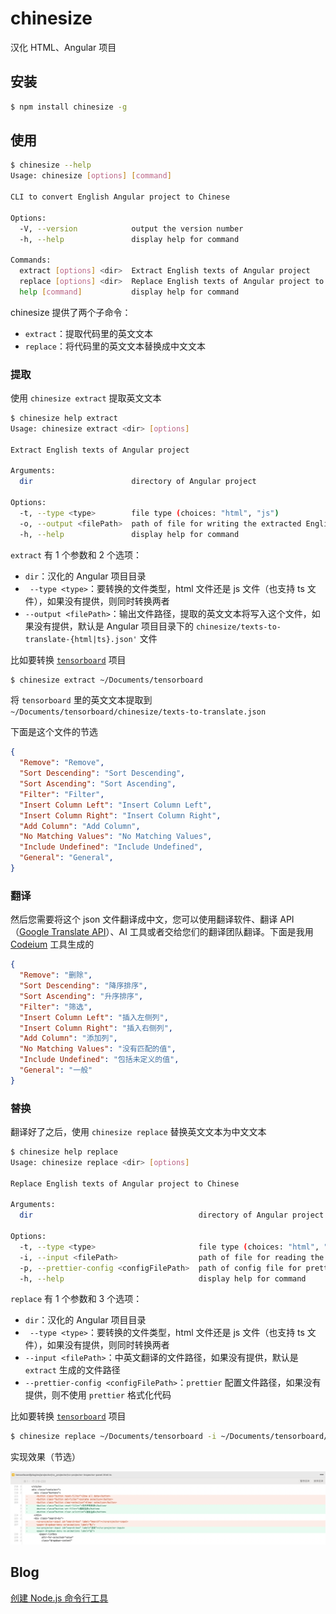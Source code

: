 # chinesize
汉化 HTML、Angular 项目 

## 安装

```sh
$ npm install chinesize -g
```

## 使用

```sh
$ chinesize --help
Usage: chinesize [options] [command]

CLI to convert English Angular project to Chinese

Options:
  -V, --version            output the version number
  -h, --help               display help for command

Commands:
  extract [options] <dir>  Extract English texts of Angular project
  replace [options] <dir>  Replace English texts of Angular project to Chinese
  help [command]           display help for command
```

chinesize 提供了两个子命令：

- `extract`：提取代码里的英文文本
- `replace`：将代码里的英文文本替换成中文文本

### 提取

使用 `chinesize extract` 提取英文文本

```sh
$ chinesize help extract
Usage: chinesize extract <dir> [options]

Extract English texts of Angular project

Arguments:
  dir                      directory of Angular project

Options:
  -t, --type <type>        file type (choices: "html", "js")
  -o, --output <filePath>  path of file for writing the extracted English text
  -h, --help               display help for command
```

`extract` 有 1 个参数和 2 个选项：

- `dir`：汉化的 Angular 项目目录
- ` --type <type>`：要转换的文件类型，html 文件还是 js 文件（也支持 ts 文件），如果没有提供，则同时转换两者
- `--output <filePath>`：输出文件路径，提取的英文文本将写入这个文件，如果没有提供，默认是 Angular 项目目录下的 `chinesize/texts-to-translate-{html|ts}.json'` 文件

比如要转换 [`tensorboard`](https://github.com/tensorflow/tensorboard) 项目

```sh
$ chinesize extract ~/Documents/tensorboard
```

将 `tensorboard` 里的英文文本提取到 `~/Documents/tensorboard/chinesize/texts-to-translate.json`

下面是这个文件的节选

```json
{
  "Remove": "Remove",
  "Sort Descending": "Sort Descending",
  "Sort Ascending": "Sort Ascending",
  "Filter": "Filter",
  "Insert Column Left": "Insert Column Left",
  "Insert Column Right": "Insert Column Right",
  "Add Column": "Add Column",
  "No Matching Values": "No Matching Values",
  "Include Undefined": "Include Undefined",
  "General": "General",
}
```

### 翻译

然后您需要将这个 json 文件翻译成中文，您可以使用翻译软件、翻译 API（[Google Translate API](https://cloud.google.com/translate)）、AI 工具或者交给您们的翻译团队翻译。下面是我用 [Codeium](https://codeium.com/) 工具生成的

```json
{
  "Remove": "删除",
  "Sort Descending": "降序排序",
  "Sort Ascending": "升序排序",
  "Filter": "筛选",
  "Insert Column Left": "插入左侧列",
  "Insert Column Right": "插入右侧列",
  "Add Column": "添加列",
  "No Matching Values": "没有匹配的值",
  "Include Undefined": "包括未定义的值",
  "General": "一般"
}
```

### 替换

翻译好了之后，使用 `chinesize replace` 替换英文文本为中文文本

```sh
$ chinesize help replace
Usage: chinesize replace <dir> [options]

Replace English texts of Angular project to Chinese

Arguments:
  dir                                     directory of Angular project

Options:
  -t, --type <type>                       file type (choices: "html", "js")
  -i, --input <filePath>                  path of file for reading the Chinese text
  -p, --prettier-config <configFilePath>  path of config file for prettier
  -h, --help                              display help for command
```

`replace` 有 1 个参数和 3 个选项：

- `dir`：汉化的 Angular 项目目录
- ` --type <type>`：要转换的文件类型，html 文件还是 js 文件（也支持 ts 文件），如果没有提供，则同时转换两者
- `--input <filePath>`：中英文翻译的文件路径，如果没有提供，默认是 `extract` 生成的文件路径
- `--prettier-config <configFilePath>`：`prettier` 配置文件路径，如果没有提供，则不使用 `prettier` 格式化代码

比如要转换 [`tensorboard`](https://github.com/tensorflow/tensorboard) 项目

```sh
$ chinesize replace ~/Documents/tensorboard -i ~/Documents/tensorboard/translated-texts.json -p ~/Documents/tensorboard/.prettierrc.json
```

实现效果（节选）

![](./screenshot/chinesize-result.png)

## Blog

[创建 Node.js 命令行工具](https://www.joylearn123.com/2024/08/23/node-cli/)
